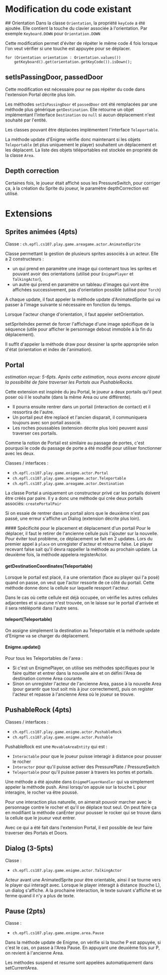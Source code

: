 # Modification du code existant
## Orientation
Dans la classe `Orientation`, la propriété `keyCode` a été ajoutée.
Elle contient la touche du clavier associée à l'orientation. Par exemple `Keyboard.DOWN` pour `Orientation.DOWN`

Cette modification permet d'éviter de répéter le même code 4 fois lorsque l'on veut vérifier si une touche est appuyée pour se déplacer.
```
for (Orientation orientation : Orientation.values())
    getKeyboard().get(orientation.getKeyCode()).isDown();
```

## setIsPassingDoor, passedDoor
Cette modification est nécessaire pour ne pas répéter du code dans l'extension Portal décrite plus loin.

Les méthodes `setIsPassingDoor` et `passedDoor` ont été remplacées par une méthode plus générique `getDestination`.
Elle retourne un objet implémentant l'interface `Destination` ou `null` si aucun déplacement n'est souhaité par l'entité.

Les classes pouvant être déplacées implémentent l'interface `Teleportable`.

La méthode update d'Enigme vérifie donc maintenant si les objets `Teleportable` (et plus uniquement le player) souhaitent un déplacement et les déplacent.
La liste des objets téléportables est stockée en propriété de la classe `Area`.

## Depth correction
Certaines fois, le joueur était affiché sous les PressureSwitch, pour corriger ça, à la création du Sprite du joueur,
le paramètre depthCorrection est utilisé. 

# Extensions

## Sprites animées (4pts)
Classe : `ch.epfl.cs107.play.game.areagame.actor.AnimatedSprite`

Classe permettant la gestion de plusieurs sprites associés à un acteur.
Elle a 2 constructeurs :
- un qui prend en paramètre une image qui contenant tous les sprites et pouvant avoir des orientations
(utilisé pour `EnigmePlayer` et `TalkingActor`),
- un autre qui prend en paramètre un tableau d'images qui vont être affichées successivement, pas d'orientation possible
(utilisé pour `Torch`)

A chaque update, il faut appeler la méthode update d'AnimatedSprite qui va passer à l'image suivante si nécessaire
en fonction du temps.

Lorsque l'acteur change d'orientation, il faut appeler setOrientation.

setSpriteIndex permet de forcer l'affichage d'une image spécifique de la séquence
(utile pour afficher le personnage debout immobile à la fin du déplacement).

Il suffit d'appeler la méthode draw pour dessiner la sprite appropriée selon d'état (orientation et index de l'animation).


## Portal
_estimation reçue: 5-6pts.
Après cette estimation, nous avons encore ajouté la possibilité de faire traverser les Portals aux PushableRocks._

Cette extension est inspirée du jeu Portal, le joueur a deux portails qu'il peut poser où il le souhaite
(dans la même Area ou une différente).
- Il pourra ensuite rentrer dans un portail (interaction de contact) et il ressortira de l'autre.
- Un portail peut être replacé et l'ancien disparait, il communiquera toujours avec son portail associé.
- Les roches poussables (extension décrite plus loin) peuvent aussi traverser ces portails. 

Comme la notion de Portail est similaire au passage de portes, c'est pourquoi le code du passage de porte a été modifié
pour utiliser fonctionner avec les deux.

Classes / interfaces :
- `ch.epfl.cs107.play.game.enigme.actor.Portal`
- `ch.epfl.cs107.play.game.areagame.actor.Teleportable`
- `ch.epfl.cs107.play.game.areagame.actor.Destination`

La classe Portal a uniquement un constructeur privé car les portails doivent être créés par paire.
Il y a donc une méthode qui crée deux portails associés: `createPortalPair`

Si on essaie de rentrer dans un portail alors que le deuxième n'est pas passé, une erreur s'affiche un Dialog (extension décrite plus loin).

#### Spécificité pour le placement et déplacement d'un portail
Pour le déplacer, il faut le retirer de l'ancienne cellule puis l'ajouter sur la nouvelle.
Pour éviter tout problème, ce déplacement se fait en 2 updates. Lors du premier appel à `place` on unregister d'acteur et retourne false.
Le player recevant false sait qu'il devra rappeller la méthode au prochain update. La deuxième fois, la méthode appelera registerActor.

#### getDestinationCoordinates(Teleportable)
Lorsque le portail est placé, il a une orientation (face au player qui l'a posé) quand on passe, on veut que l'actor ressorte
de ce côté du portail. Cette méthode donne donc la cellule sur laquelle ressport l'acteur.

Dans le cas où cette cellule est déjà occupée, on vérifie les autres cellules adjacentes et si aucune n'est trouvée,
on le laisse sur le portail d'arrivée et il sera retéléporté dans l'autre sens.

#### teleport(Teleportable)
On assigne simplement la destination au Teleportable et la méthode update d'Enigme va se charger du déplacement.

#### Enigme.update()
Pour tous les Teleportables de l'area :
- Si c'est un EnigmePlayer, on utilise ses méthodes spécifiques pour le faire quitter et entrer dans la nouvelle aire et
on défini l'Area de destination comme Area courante.
- Sinon on unregister l'acteur de l'ancienne Area, passe à la nouvelle Area (pour garantir que tout soit mis à jour correctement),
puis on register l'acteur et repasse à l'ancienne Area où le joueur se trouve.


## PushableRock (4pts)
Classes / interfaces :
- `ch.epfl.cs107.play.game.enigme.actor.PushableRock`
- `ch.epfl.cs107.play.game.enigme.actor.Pushable`

PushableRock est une `MovableAreaEntity` qui est :
- `Interactable` pour que le joueur puisse interagir à distance pour pousser le rocher
- `Interactor` pour qu'il puisse activer des PressurePlate / PressureSwitch
- `Teleportable` pour qu'il puisse passer à travers les portes et portails.

Une méthode a été ajoutée dans `EnigmePlayerHandler` qui va simplement appeler la méthode push.
Ainsi lorsqu'on appuie sur la touche L pour interagire, le rocher va être poussé.

Pour une interaction plus naturelle, on aimerait pouvoir marcher avec le personnage contre le rocher et qu'il se déplace tout seul.
On peut faire ça en modifiant la méthode canEnter pour pousser le rocker qui se trouve dans la cellule que le joueur veut entrer.

Avec ce qui a été fait dans l'extension Portal, il est possible de leur faire traverser des Portals et Doors. 

## Dialog (3-5pts)
Classe :
- `ch.epfl.cs107.play.game.enigme.actor.TalkingActor`

Acteur avant une AnimatedSprite pour être orientable, ainsi il se tourne vers le player qui interagit avec.
Lorsque le player interagit à distance (touche L), un dialog s'affiche. A la prochaine interaction, le texte suivant s'affiche
et se ferme quand il n'y a plus de texte. 

## Pause (2pts)
Classe :
- `ch.epfl.cs107.play.game.enigme.area.Pause`

Dans la méthode update de Enigme, on vérifie si la touche P est appuyée, si c'est le cas, on passe à l'Area Pause.
En appuyant une deuxième fois sur P, on revient à l'ancienne Area.

Les méthodes suspend et resume sont appelées automatiquement dans setCurrentArea.